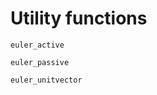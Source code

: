 # Utility functions


```@docs
euler_active
```


```@docs
euler_passive
```


```@docs
euler_unitvector
```

